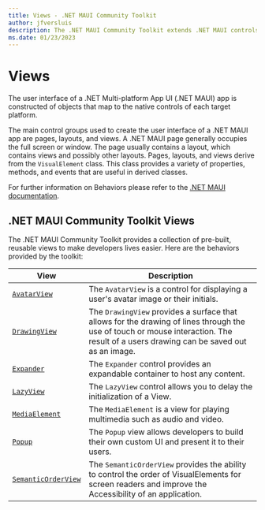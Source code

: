 ```yaml
---
title: Views - .NET MAUI Community Toolkit
author: jfversluis
description: The .NET MAUI Community Toolkit extends .NET MAUI controls.
ms.date: 01/23/2023
---
```


# Views

The user interface of a .NET Multi-platform App UI (.NET MAUI) app is constructed of objects that map to the native controls of each target platform.

The main control groups used to create the user interface of a .NET MAUI app are pages, layouts, and views. A .NET MAUI page generally occupies the full screen or window. The page usually contains a layout, which contains views and possibly other layouts. Pages, layouts, and views derive from the `VisualElement` class. This class provides a variety of properties, methods, and events that are useful in derived classes.

For further information on Behaviors please refer to the [.NET MAUI documentation](/dotnet/maui/user-interface/controls/).

## .NET MAUI Community Toolkit Views

The .NET MAUI Community Toolkit provides a collection of pre-built, reusable views to make developers lives easier. Here are the behaviors provided by the toolkit:

| View | Description |
| --------- | ----------- |
| [`AvatarView`](AvatarView.md) | The `AvatarView` is a control for displaying a user's avatar image or their initials. |
| [`DrawingView`](DrawingView.md) | The `DrawingView` provides a surface that allows for the drawing of lines through the use of touch or mouse interaction. The result of a users drawing can be saved out as an image. |
| [`Expander`](Expander.md) | The `Expander` control provides an expandable container to host any content. |
| [`LazyView`](LazyView.md) | The `LazyView` control allows you to delay the initialization of a View.|
| [`MediaElement`](MediaElement.md) | The `MediaElement` is a view for playing multimedia such as audio and video. |
| [`Popup`](popup.md) | The `Popup` view allows developers to build their own custom UI and present it to their users. |
| [`SemanticOrderView`](semantic-order-view.md) | The `SemanticOrderView` provides the ability to control the order of VisualElements for screen readers and improve the Accessibility of an application. |
